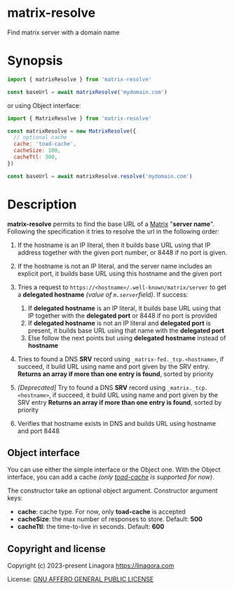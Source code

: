 # matrix-resolve

Find matrix server with a domain name

# Synopsis

```js
import { matrixResolve } from 'matrix-resolve'

const baseUrl = await matrixResolve('mydomain.com')
```

or using Object interface:

```js
import { MatrixResolve } from 'matrix-resolve'

const matrixResolve = new MatrixResolve({
  // optional cache
  cache: 'toad-cache',
  cacheSize: 100,
  cacheTtl: 300,
})

const baseUrl = await matrixResolve.resolve('mydomain.com')
```

# Description

**matrix-resolve** permits to find the base URL of a [Matrix](https://matrix.org)
"**server name**". Following the specification it tries to resolve the url in
the following order:

1. If the hostname is an IP literal, then it builds base URL using that IP
   address together with the given port number, or 8448 if no port is given.
2. If the hostname is not an IP literal, and the server name includes an
   explicit port, it builds base URL using this hostname and the given port
3. Tries a request to `https://<hostname>/.well-known/matrix/server` to get
   a **delegated hostname** _(value of `m.server`field)_. If success:

   1. If **delegated hostname** is an IP literal, it builds base URL using
      that IP together with the **delegated port** or 8448 if no port is
      provided
   2. If **delegated hostname** is not an IP literal and **delegated port** is
      present, it builds base URL using that name with the **delegated port**
   3. Else follow the next points but using **delegated hostname** instead
      of **hostname**

4. Tries to found a DNS **SRV** record using `_matrix-fed._tcp.<hostname>`,
   if succeed, it build URL using name and port given by the SRV entry.
   **Returns an array if more than one entry is found**, sorted by priority
5. _[Deprecated]_ Try to found a DNS **SRV** record using `_matrix._tcp.<hostname>`,
   if succeed, it build URL using name and port given by the SRV entry
   **Returns an array if more than one entry is found**, sorted by priority
6. Verifies that hostname exists in DNS and builds URL using hostname and
   port 8448

## Object interface

You can use either the simple interface or the Object one. With the Object
interface, you can add a cache _(only [toad-cache](https://www.npmjs.com/package/toad-cache)
is supported for now)_.

The constructor take an optional object argument. Constructor argument keys:

* **cache**: cache type. For now, only **toad-cache** is accepted
* **cacheSize**: the max number of responses to store. Default: **500**
* **cacheTtl**: the time-to-live in seconds. Default: **600**

## Copyright and license

Copyright (c) 2023-present Linagora <https://linagora.com>

License: [GNU AFFERO GENERAL PUBLIC LICENSE](https://ci.linagora.com/publicgroup/oss/twake/tom-server/-/blob/master/LICENSE)
